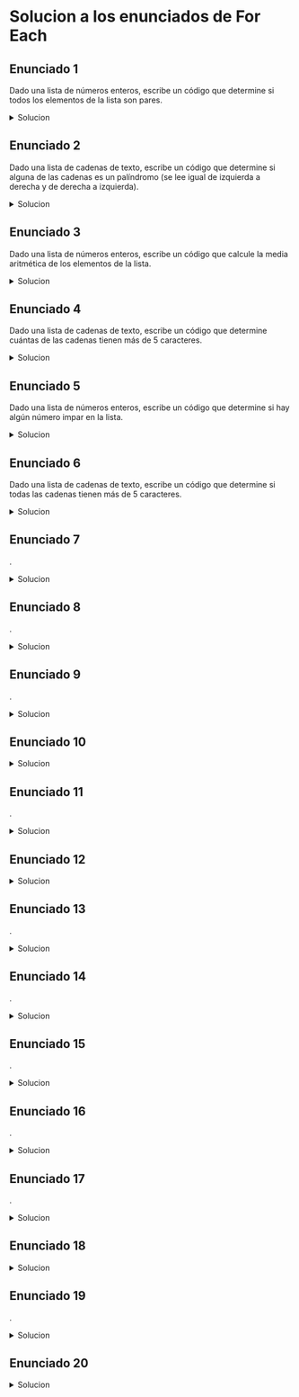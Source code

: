 # Solucion a los enunciados de For Each

## Enunciado 1

Dado una lista de números enteros, escribe un código que determine si todos los elementos de la lista son pares.

<details>
  <summary>Solucion</summary>
  
  ```kotlin
 fun main() {
    val numeros = listOf(2, 4, 6, 8, 10)

    var todosSonPares = true
    numeros.forEach { numero ->
        if (numero % 2 != 0) {
            todosSonPares = false
            return@forEach
        }
    }

    if (todosSonPares) {
        println("Todos los elementos son pares")
    } else {
        println("No todos los elementos son pares")
    }
}

  ```
</details>

## Enunciado 2

Dado una lista de cadenas de texto, escribe un código que determine si alguna de las cadenas es un palíndromo (se lee igual de izquierda a derecha y de derecha a izquierda).

<details>
  <summary>Solucion</summary>
  
  ```kotlin
 fun main() {
    val listaCadenas = listOf("radar", "hola", "reconocer", "casa", "ana")

    var hayPalindromo = false

    listaCadenas.forEach { cadena ->
        if (cadena == cadena.reversed()) {
            hayPalindromo = true
            return@forEach  // Se encuentra un palíndromo, se sale del bucle
        }
    }

    if (hayPalindromo) {
        println("Se encontró al menos un palíndromo en la lista.")
    } else {
        println("No se encontraron palíndromos en la lista.")
    }
}

  ```
</details>

## Enunciado 3

Dado una lista de números enteros, escribe un código que calcule la media aritmética de los elementos de la lista.

<details>
  <summary>Solucion</summary>
  
  ```kotlin
 fun main() {
    val listaNumeros = listOf(5, 10, 15, 20, 25)

    var suma = 0
    var contador = 0

    listaNumeros.forEach { numero ->
        suma += numero
        contador++
    }

    val media = if (contador != 0) suma.toDouble() / contador else 0.0

    println("La media aritmética de los elementos de la lista es: $media")
}

  ```
</details>

## Enunciado 4

Dado una lista de cadenas de texto, escribe un código que determine cuántas de las cadenas tienen más de 5 caracteres.

<details>
  <summary>Solucion</summary>
  
  ```kotlin
 fun main() {
    val listaCadenas = listOf("Hola", "Programación", "Kotlin", "Lenguaje", "Cadena")

    var contador = 0

    listaCadenas.forEach { cadena ->
        if (cadena.length > 5) {
            contador++
        }
    }

    println("Cantidad de cadenas con más de 5 caracteres: $contador")
}

  ```
</details>

## Enunciado 5

Dado una lista de números enteros, escribe un código que determine si hay algún número impar en la lista.

<details>
  <summary>Solucion</summary>
  
  ```kotlin
 fun main() {
    val listaNumeros = listOf(2, 4, 7, 10, 12)

    var hayImpar = false

    listaNumeros.forEach { numero ->
        if (numero % 2 != 0) {
            hayImpar = true
            return@forEach  // Se encuentra un número impar, se sale del bucle
        }
    }

    if (hayImpar) {
        println("Hay al menos un número impar en la lista.")
    } else {
        println("No hay números impares en la lista.")
    }
}

  ```
</details>

## Enunciado 6

Dado una lista de cadenas de texto, escribe un código que determine si todas las cadenas tienen más de 5 caracteres.

<details>
  <summary>Solucion</summary>
  
  ```kotlin
 fun main() {
    val listaCadenas = listOf("Programación", "Kotlin", "Lenguaje", "Cadena")

    var todasMasDe5Caracteres = true

    listaCadenas.forEach { cadena ->
        if (cadena.length <= 5) {
            todasMasDe5Caracteres = false
            return@forEach  // Se encontró una cadena con 5 o menos caracteres, se sale del bucle
        }
    }

    if (todasMasDe5Caracteres) {
        println("Todas las cadenas tienen más de 5 caracteres.")
    } else {
        println("No todas las cadenas tienen más de 5 caracteres.")
    }
}

  ```
</details>

## Enunciado 7

.

<details>
  <summary>Solucion</summary>
  
  ```kotlin
 
  ```
</details>

## Enunciado 8

.

<details>
  <summary>Solucion</summary>
  
  ```kotlin
 
  ```
</details>

## Enunciado 9

.

<details>
  <summary>Solucion</summary>
  
  ```kotlin
 
  ```
</details>

## Enunciado 10

<details>
  <summary>Solucion</summary>
  
  ```kotlin
 
  ```
</details>

## Enunciado 11

.

<details>
  <summary>Solucion</summary>
  
  ```kotlin
 
  ```
</details>

## Enunciado 12

<details>
  <summary>Solucion</summary>
  
  ```kotlin
 
  ```
</details>

## Enunciado 13

.

<details>
  <summary>Solucion</summary>
  
  ```kotlin
 
  ```
</details>

## Enunciado 14

.

<details>
  <summary>Solucion</summary>
  
  ```kotlin
 
  ```
</details>

## Enunciado 15

.

<details>
  <summary>Solucion</summary>
  
  ```kotlin
 
  ```
</details>

## Enunciado 16

.

<details>
  <summary>Solucion</summary>
  
  ```kotlin
 
  ```
</details>

## Enunciado 17

.

<details>
  <summary>Solucion</summary>
  
  ```kotlin
 
  ```
</details>

## Enunciado 18

<details>
  <summary>Solucion</summary>
  
  ```kotlin
 
  ```
</details>

## Enunciado 19

.

<details>
  <summary>Solucion</summary>
  
  ```kotlin
 
  ```
</details>

## Enunciado 20

<details>
  <summary>Solucion</summary>
  
  ```kotlin
 
  ```
</details>

